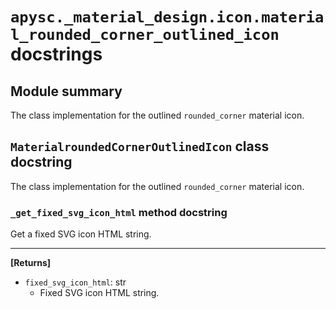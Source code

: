 # `apysc._material_design.icon.material_rounded_corner_outlined_icon` docstrings

## Module summary

The class implementation for the outlined `rounded_corner` material icon.

## `MaterialroundedCornerOutlinedIcon` class docstring

The class implementation for the outlined `rounded_corner` material icon.

### `_get_fixed_svg_icon_html` method docstring

Get a fixed SVG icon HTML string.<hr>

**[Returns]**

- `fixed_svg_icon_html`: str
  - Fixed SVG icon HTML string.
